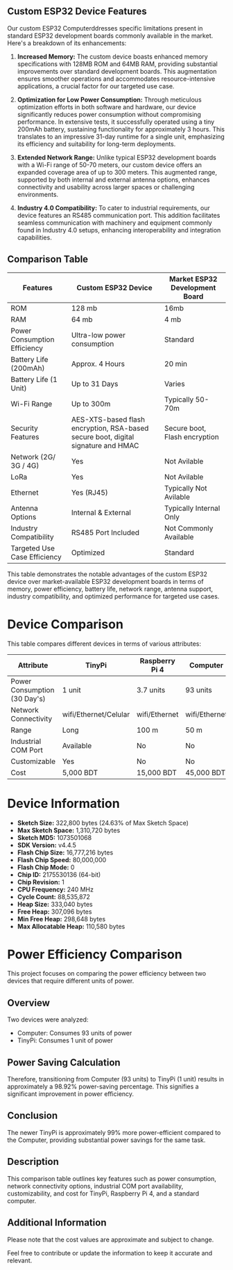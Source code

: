 ## Custom ESP32 Device Features

Our custom ESP32 Computerddresses specific limitations present in standard ESP32 development boards commonly available in the market. Here's a breakdown of its enhancements:

1. **Increased Memory:** The custom device boasts enhanced memory specifications with 128MB ROM and 64MB RAM, providing substantial improvements over standard development boards. This augmentation ensures smoother operations and accommodates resource-intensive applications, a crucial factor for our targeted use case.

2. **Optimization for Low Power Consumption:** Through meticulous optimization efforts in both software and hardware, our device significantly reduces power consumption without compromising performance. In extensive tests, it successfully operated using a tiny 200mAh battery, sustaining functionality for approximately 3 hours. This translates to an impressive 31-day runtime for a single unit, emphasizing its efficiency and suitability for long-term deployments.

3. **Extended Network Range:** Unlike typical ESP32 development boards with a Wi-Fi range of 50-70 meters, our custom device offers an expanded coverage area of up to 300 meters. This augmented range, supported by both internal and external antenna options, enhances connectivity and usability across larger spaces or challenging environments.

4. **Industry 4.0 Compatibility:** To cater to industrial requirements, our device features an RS485 communication port. This addition facilitates seamless communication with machinery and equipment commonly found in Industry 4.0 setups, enhancing interoperability and integration capabilities.

## Comparison Table

| Features                      | Custom ESP32 Device | Market ESP32 Development Board |
|-------------------------------|---------------------|--------------------------------|
| ROM                           | 128 mb               | 16mb                          |
| RAM                           | 64 mb                | 4 mb                          |
| Power Consumption Efficiency  | Ultra-low power consumption | Standard               |
| Battery Life (200mAh)         | Approx. 4 Hours     | 20 min                         |
| Battery Life (1 Unit)         | Up to 31 Days       | Varies                         |
| Wi-Fi Range                   | Up to 300m          | Typically 50-70m               |
| Security Features             | AES-XTS-based flash encryption, RSA-based secure boot, digital signature and HMAC |Secure boot, Flash encryption|
| Network (2G/ 3G / 4G)         | Yes                 | Not Avilable                   |
| LoRa                          | Yes                 | Not Avilable                   |
| Ethernet                      | Yes (RJ45)          | Typically Not Avilable         |
| Antenna Options               | Internal & External | Typically Internal Only        |
| Industry Compatibility        | RS485 Port Included | Not Commonly Available         |
| Targeted Use Case Efficiency  | Optimized           | Standard                       |

This table demonstrates the notable advantages of the custom ESP32 device over market-available ESP32 development boards in terms of memory, power efficiency, battery life, network range, antenna support, industry compatibility, and optimized performance for targeted use cases.



# Device Comparison

This table compares different devices in terms of various attributes:

| Attribute              | TinyPi                   | Raspberry Pi 4          | Computer              |
|------------------------|--------------------------|-------------------------|-----------------------|
| Power Consumption (30 Day's)      | 1 unit                   | 3.7 units               | 93 units              |
| Network Connectivity   | wifi/Ethernet/Celular    | wifi/Ethernet           | wifi/Ethernet         |
| Range   |Long    | 100 m           |  50 m         |
| Industrial COM Port    | Available                | No                      | No                    |
| Customizable           | Yes                      | No                      | No                    |
| Cost                   | 5,000 BDT                  | 15,000   BDT              | 45,000      BDT         |


# Device Information

- **Sketch Size:** 322,800 bytes (24.63% of Max Sketch Space)
- **Max Sketch Space:** 1,310,720 bytes
- **Sketch MD5:** 1073501068
- **SDK Version:** v4.4.5
- **Flash Chip Size:** 16,777,216 bytes
- **Flash Chip Speed:** 80,000,000
- **Flash Chip Mode:** 0
- **Chip ID:** 2175530136 (64-bit)
- **Chip Revision:** 1
- **CPU Frequency:** 240 MHz
- **Cycle Count:** 88,535,872
- **Heap Size:** 333,040 bytes
- **Free Heap:** 307,096 bytes
- **Min Free Heap:** 298,648 bytes
- **Max Allocatable Heap:** 110,580 bytes




# Power Efficiency Comparison

This project focuses on comparing the power efficiency between two devices that require different units of power.

## Overview

Two devices were analyzed:
- Computer: Consumes 93 units of power
- TinyPi: Consumes 1 unit of power

## Power Saving Calculation



Therefore, transitioning from Computer (93 units) to TinyPi (1 unit) results in approximately a 98.92% power-saving percentage. This signifies a significant improvement in power efficiency.

## Conclusion

The newer TinyPi is approximately 99% more power-efficient compared to the Computer, providing substantial power savings for the same task.







## Description

This comparison table outlines key features such as power consumption, network connectivity options, industrial COM port availability, customizability, and cost for TinyPi, Raspberry Pi 4, and a standard computer.

## Additional Information

Please note that the cost values are approximate and subject to change.

Feel free to contribute or update the information to keep it accurate and relevant.






